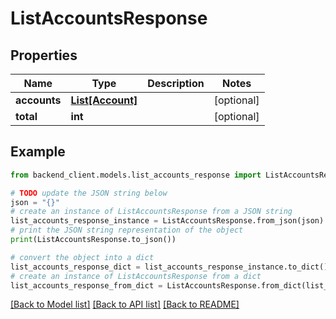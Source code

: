 # ListAccountsResponse


## Properties

Name | Type | Description | Notes
------------ | ------------- | ------------- | -------------
**accounts** | [**List[Account]**](Account.md) |  | [optional] 
**total** | **int** |  | [optional] 

## Example

```python
from backend_client.models.list_accounts_response import ListAccountsResponse

# TODO update the JSON string below
json = "{}"
# create an instance of ListAccountsResponse from a JSON string
list_accounts_response_instance = ListAccountsResponse.from_json(json)
# print the JSON string representation of the object
print(ListAccountsResponse.to_json())

# convert the object into a dict
list_accounts_response_dict = list_accounts_response_instance.to_dict()
# create an instance of ListAccountsResponse from a dict
list_accounts_response_from_dict = ListAccountsResponse.from_dict(list_accounts_response_dict)
```
[[Back to Model list]](../README.md#documentation-for-models) [[Back to API list]](../README.md#documentation-for-api-endpoints) [[Back to README]](../README.md)


